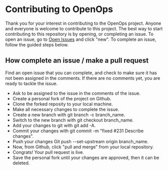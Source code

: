 # Contributing to OpenOps

Thank you for your interest in contributing to the OpenOps project.  Anyone and everyone is welcome to contribute to this project.  The best way to start contributing to this repository is by opening, or completing an issue.  To open an issue, go to [Open Issues](https://github.com/ThePlugJumbo/openops/issues) and click "new".  To complete an issue, follow the guided steps below.

## How complete an issue / make a pull request

Find an open issue that you can complete, and check to make sure it has not been assigned in the comments.  If there are no comments yet, you are ready to tackle the issue.

- Ask to be assigned to the issue in the comments of the issue.
- Create a personal fork of the project on Github.
- Clone the forked reposity to your local machine.
- Make all necessary changes to complete the issue.
- Create a new branch with git branch -c branch_name.
- Switch to the new branch with git checkout branch_name.
- Add your changes to git with git add -A.
- Commit your changes with git commit -m "fixed #231 Describe changes".
- Push your changes Git push --set-upstream origin branch_name.
- Now, from Github, click "pull and merge" from your local repository.
- Congrats! Your pull request is live.
- Save the personal fork until your changes are approved, then it can be deleted.

